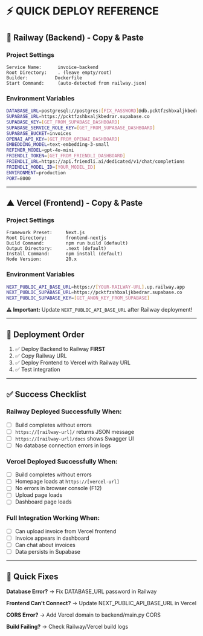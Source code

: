 # ⚡ QUICK DEPLOY REFERENCE

## 🚂 Railway (Backend) - Copy & Paste

### Project Settings
```
Service Name:      invoice-backend
Root Directory:    . (leave empty/root)
Builder:          Dockerfile
Start Command:     (auto-detected from railway.json)
```

### Environment Variables
```bash
DATABASE_URL=postgresql://postgres:[FIX_PASSWORD]@db.pcktfzshbxaljkbedrar.supabase.co:5432/postgres
SUPABASE_URL=https://pcktfzshbxaljkbedrar.supabase.co
SUPABASE_KEY=[GET_FROM_SUPABASE_DASHBOARD]
SUPABASE_SERVICE_ROLE_KEY=[GET_FROM_SUPABASE_DASHBOARD]
SUPABASE_BUCKET=invoices
OPENAI_API_KEY=[GET_FROM_OPENAI_DASHBOARD]
EMBEDDING_MODEL=text-embedding-3-small
REFINER_MODEL=gpt-4o-mini
FRIENDLI_TOKEN=[GET_FROM_FRIENDLI_DASHBOARD]
FRIENDLI_URL=https://api.friendli.ai/dedicated/v1/chat/completions
FRIENDLI_MODEL_ID=[YOUR_MODEL_ID]
ENVIRONMENT=production
PORT=8000
```

---

## ▲ Vercel (Frontend) - Copy & Paste

### Project Settings
```
Framework Preset:     Next.js
Root Directory:       frontend-nextjs
Build Command:        npm run build (default)
Output Directory:     .next (default)
Install Command:      npm install (default)
Node Version:         20.x
```

### Environment Variables
```bash
NEXT_PUBLIC_API_BASE_URL=https://[YOUR-RAILWAY-URL].up.railway.app
NEXT_PUBLIC_SUPABASE_URL=https://pcktfzshbxaljkbedrar.supabase.co
NEXT_PUBLIC_SUPABASE_KEY=[GET_ANON_KEY_FROM_SUPABASE]
```

**⚠️ Important:** Update `NEXT_PUBLIC_API_BASE_URL` after Railway deployment!

---

## 🔄 Deployment Order

1. ✅ Deploy Backend to Railway **FIRST**
2. ✅ Copy Railway URL
3. ✅ Deploy Frontend to Vercel with Railway URL
4. ✅ Test integration

---

## ✅ Success Checklist

### Railway Deployed Successfully When:
- [ ] Build completes without errors
- [ ] `https://[railway-url]/` returns JSON message
- [ ] `https://[railway-url]/docs` shows Swagger UI
- [ ] No database connection errors in logs

### Vercel Deployed Successfully When:
- [ ] Build completes without errors
- [ ] Homepage loads at `https://[vercel-url]`
- [ ] No errors in browser console (F12)
- [ ] Upload page loads
- [ ] Dashboard page loads

### Full Integration Working When:
- [ ] Can upload invoice from Vercel frontend
- [ ] Invoice appears in dashboard
- [ ] Can chat about invoices
- [ ] Data persists in Supabase

---

## 🐛 Quick Fixes

**Database Error?**
→ Fix DATABASE_URL password in Railway

**Frontend Can't Connect?**
→ Update NEXT_PUBLIC_API_BASE_URL in Vercel

**CORS Error?**
→ Add Vercel domain to backend/main.py CORS

**Build Failing?**
→ Check Railway/Vercel build logs

